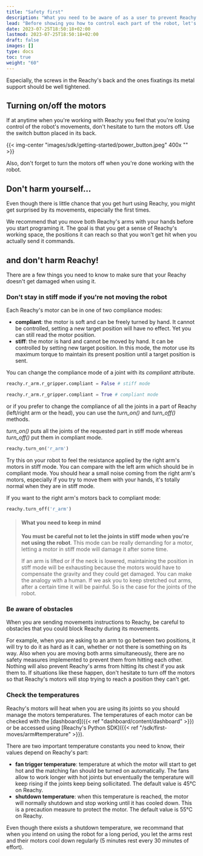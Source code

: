 ```yaml
---
title: "Safety first"
description: "What you need to be aware of as a user to prevent Reachy from getting damaged and you from getting hurt."
lead: "Before showing you how to control each part of the robot, let's talk a bit about safety, both for you and the robot."
date: 2023-07-25T18:50:18+02:00
lastmod: 2023-07-25T18:50:18+02:00
draft: false
images: []
type: docs
toc: true
weight: "60"
---
```


Especially, the screws in the Reachy's back and the ones fixatings its metal support should be well tightened.

## Turning on/off the motors

If at anytime when you're working with Reachy you feel that you're losing control of the robot's movements, don't hesitate to turn the motors off. Use the switch button placed in its back. 

{{< img-center "images/sdk/getting-started/power_button.jpeg" 400x "" >}}

Also, don't forget to turn the motors off when you're done working with the robot.

## Don't harm yourself...

Even though there is little chance that you get hurt using Reachy, you might get surprised by its movements, especially the first times. 

We recommend that you move both Reachy's arms with your hands before you start programing it. The goal is that you get a sense of Reachy's working space, the positions it can reach so that you won't get hit when you actually send it commands.

## and don't harm Reachy!

There are a few things you need to know to make sure that your Reachy doesn't get damaged when using it.

### Don't stay in stiff mode if you're not moving the robot

Each Reachy's motor can be in one of two compliance modes:
* **compliant**: the motor is soft and can be freely turned by hand. It cannot be controlled, setting a new target position will have no effect. Yet you can still read the motor position.
* **stiff**: the motor is hard and cannot be moved by hand. It can be controlled by setting new target position. In this mode, the motor use its maximum torque to maintain its present position until a target position is sent.

You can change the compliance mode of a joint with its *compliant* attribute.

```python
reachy.r_arm.r_gripper.compliant = False # stiff mode

reachy.r_arm.r_gripper.compliant = True # compliant mode
```

or if you prefer to change the compliance of all the joints in a part of Reachy (left/right arm or the head), you can use the *turn_on()* and *turn_off()* methods. 

*turn_on()* puts all the joints of the requested part in stiff mode whereas *turn_off()* put them in compliant mode.

```python
reachy.turn_on('r_arm')
```
Try this on your robot to feel the resistance applied by the right arm's motors in stiff mode. You can compare with the left arm which should be in compliant mode. You should hear a small noise coming from the right arm's motors, especially if you try to move them with your hands, it's totally normal when they are in stiff mode.

If you want to the right arm's motors back to compliant mode:
```python
reachy.turn_off('r_arm')
```

> #### What you need to keep in mind
> **You must be careful not to let the joints in stiff mode when you're not using the robot**. This mode can be really demanding for a motor, letting a motor in stiff mode will damage it after some time.
>
> If an arm is lifted or if the neck is lowered, maintaining the position in stiff mode will be exhausting because the motors would have to compensate the gravity and they could get damaged.
> You can make the analogy with a human. If we ask you to keep stretched out arms, after a certain time it will be painful. So is the case for the joints of the robot.

### Be aware of obstacles

When you are sending movements instructions to Reachy, be careful to obstacles that you could block Reachy during its movements.

For example, when you are asking to an arm to go between two positions, it will try to do it as hard as it can, whether or not there is something on its way. Also when you are moving both arms simultaneously, there are no safety measures implemented to prevent them from hitting each other.
Nothing will also prevent Reachy's arms from hitting its chest if you ask them to.
If situations like these happen, don't hesitate to turn off the motors so that Reachy's motors will stop trying to reach a position they can't get.

### Check the temperatures

Reachy's motors will heat when you are using its joints so you should manage the motors temperatures.
The temperatures of each motor can be checked with the [dashboard]({{< ref "dashboard/content/dashboard" >}}) or be accessed using [Reachy's Python SDK]({{< ref "/sdk/first-moves/arm#temperature" >}}).

There are two important temperature constants you need to know, their values depend on Reachy's part:
* **fan trigger temperature**: temperature at which the motor will start to get hot and the matching fan should be turned on automatically. The fans allow to work longer with hot joints but enventually the temperature will keep rising if the joints keep being sollicitated. The default value is 45°C on Reachy.
* **shutdown temperature**: when this temperature is reached, the motor will normally shutdown and stop working until it has cooled down. This is a precaution measure to protect the motor. The default value is 55°C on Reachy.

Even though there exists a shutdown temperature, we recommand that when you intend on using the robot for a long period, you let the arms rest and their motors cool down regularly (5 minutes rest every 30 minutes of effort).
